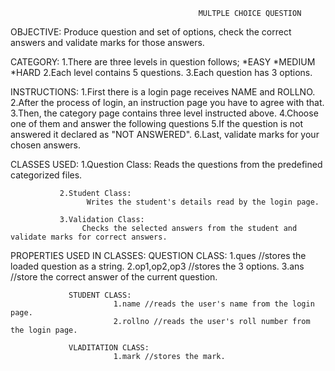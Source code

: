                                               MULTPLE CHOICE QUESTION
OBJECTIVE:
        	Produce question and set of options, check the correct answers and validate marks for those answers.
 
CATEGORY:
        	1.There are three levels in question follows;
                    *EASY
                    *MEDIUM
                    *HARD
	        2.Each level contains 5 questions.
                3.Each question has 3 options.

INSTRUCTIONS:
                1.First there is a login page receives NAME and ROLLNO.
                2.After the process of login, an instruction page you have to agree with that.
                3.Then, the category page contains three level instructed above.
                4.Choose one of them and answer the following questions
                5.If the question is not answered it declared as "NOT ANSWERED".
                6.Last, validate marks for your chosen answers.

CLASSES USED:
               1.Question Class:
                     Reads the questions from the predefined categorized files.

               2.Student Class:
                     Writes the student's details read by the login page.

               3.Validation Class:
                    Checks the selected answers from the student and validate marks for correct answers.

PROPERTIES USED IN CLASSES:
                 QUESTION CLASS:
                           1.ques //stores the loaded question as a string.
                           2.op1,op2,op3 //stores the 3 options.
                           3.ans //store the correct answer of the current question.

                 STUDENT CLASS:
                           1.name //reads the user's name from the login page.
                           2.rollno //reads the user's roll number from the login page.

                 VLADITATION CLASS:          
                           1.mark //stores the mark.
  

                 
